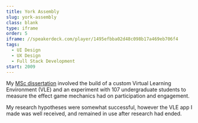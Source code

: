 ```yaml
---
title: York Assembly
slug: york-assembly
class: blank
type: iframe
order: 5
iframe: //speakerdeck.com/player/1495efbba02d48c098b17a469eb706f4
tags:
  - UI Design
  - UX Design
  - Full Stack Development
start: 2009
---
```

My [MSc dissertation](/assets/files/game_mechanics_vle.pdf) involved the build of a custom Virtual Learning Environment (VLE) and an experiment with 107 undergraduate students to measure the effect game mechanics had on participation and engagement.

My research hypotheses were somewhat successful, however the VLE app I made was well received, and remained in use after research had ended.
